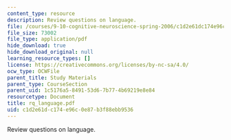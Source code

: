 ```yaml
---
content_type: resource
description: Review questions on language.
file: /courses/9-10-cognitive-neuroscience-spring-2006/c1d2e61dc174e96c0e87b3f88ebb9536_rq_language.pdf
file_size: 73002
file_type: application/pdf
hide_download: true
hide_download_original: null
learning_resource_types: []
license: https://creativecommons.org/licenses/by-nc-sa/4.0/
ocw_type: OCWFile
parent_title: Study Materials
parent_type: CourseSection
parent_uid: 1c5176a5-8491-53d6-7b77-4b69219e8e84
resourcetype: Document
title: rq_language.pdf
uid: c1d2e61d-c174-e96c-0e87-b3f88ebb9536
---
```

Review questions on language.